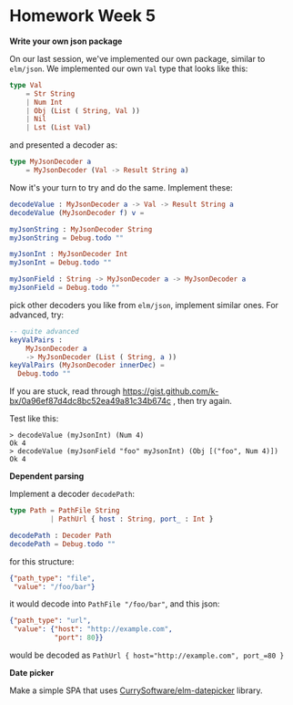 # Homework Week 5

**Write your own json package**

On our last session, we've implemented our own package, similar to `elm/json`. We implemented our own `Val` type that looks like this:

```elm
type Val
    = Str String
    | Num Int
    | Obj (List ( String, Val ))
    | Nil
    | Lst (List Val)
```

and presented a decoder as:

```elm
type MyJsonDecoder a
    = MyJsonDecoder (Val -> Result String a)
```


Now it's your turn to try and do the same. Implement these:

```elm
decodeValue : MyJsonDecoder a -> Val -> Result String a
decodeValue (MyJsonDecoder f) v =

myJsonString : MyJsonDecoder String
myJsonString = Debug.todo ""

myJsonInt : MyJsonDecoder Int
myJsonInt = Debug.todo ""

myJsonField : String -> MyJsonDecoder a -> MyJsonDecoder a
myJsonField = Debug.todo ""
```

pick other decoders you like from `elm/json`, implement similar ones. For advanced, try:

```elm
-- quite advanced
keyValPairs :
    MyJsonDecoder a
    -> MyJsonDecoder (List ( String, a ))
keyValPairs (MyJsonDecoder innerDec) =
  Debug.todo ""
```

If you are stuck, read through
https://gist.github.com/k-bx/0a96ef87d4dc8bc52ea49a81c34b674c , then
try again.

Test like this:

```
> decodeValue (myJsonInt) (Num 4)
Ok 4
> decodeValue (myJsonField "foo" myJsonInt) (Obj [("foo", Num 4)])
Ok 4
```

**Dependent parsing**

Implement a decoder `decodePath`:

```elm
type Path = PathFile String
          | PathUrl { host : String, port_ : Int }

decodePath : Decoder Path
decodePath = Debug.todo ""
```

for this structure:

```json
{"path_type": "file",
 "value": "/foo/bar"}
```

it would decode into `PathFile "/foo/bar"`, and this json:

```json
{"path_type": "url",
 "value": {"host": "http://example.com",
           "port": 80}}
```

would be decoded as `PathUrl { host="http://example.com", port_=80 }`

**Date picker**

Make a simple SPA that uses
[CurrySoftware/elm-datepicker](https://package.elm-lang.org/packages/CurrySoftware/elm-datepicker/latest/)
library.
